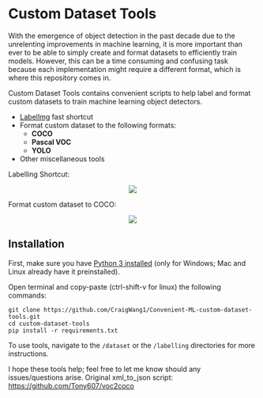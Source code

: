# Custom Dataset Tools
With the emergence of object detection in the past decade due to the unrelenting improvements in machine learning, it is more important than ever to be able to simply create and format datasets to efficiently train models. However, this can be a time consuming and confusing task because each implementation might require a different format, which is where this repository comes in.

Custom Dataset Tools contains convenient scripts to help label and format custom datasets to train machine learning object detectors.
- [LabelImg](https://github.com/tzutalin/labelImg.git) fast shortcut
- Format custom dataset to the following formats:
  - **COCO**
  - **Pascal VOC** 
  - **YOLO** 
- Other miscellaneous tools

Labelling Shortcut:

<p align="center">
  <img src="https://raw.githubusercontent.com/CraigWang1/custom-dataset-tools/master/images/labelling.gif"/>
</p>

Format custom dataset to COCO:

<p align="center">
  <img src="https://raw.githubusercontent.com/CraigWang1/custom-dataset-tools/master/images/COCO_format.png"/>
</p>

## **Installation**
First, make sure you have [Python 3 installed](https://www.python.org/downloads/) (only for Windows; Mac and Linux already have it preinstalled).

Open terminal and copy-paste (ctrl-shift-v for linux) the following commands:
```
git clone https://github.com/CraigWang1/Convenient-ML-custom-dataset-tools.git
cd custom-dataset-tools
pip install -r requirements.txt
```
To use tools, navigate to the `/dataset` or the `/labelling` directories for more instructions.



I hope these tools help; feel free to let me know should any issues/questions arise.
Original xml_to_json script: https://github.com/Tony607/voc2coco
